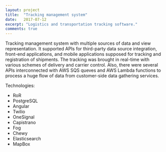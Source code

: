 ```yaml
---
layout: project
title:  "Tracking management system"
date:   2017-07-12
excerpt: "Logistics and transportation tracking software."
comments: true
---
```


Tracking management system with multiple sources of data and view
representation. It supported APIs for third-party data source integration,
 front-end applications, and mobile applications supposed for tracking and
registration of shipments. The tracking was brought in real-time with
various schemes of delivery and carrier control. Also, there were several
APIs interconnected with AWS SQS queves and AWS Lambda functions to process
a huge flow of data from customer-side data gathering services.

Technologies:
- RoR
- PostgreSQL
- Angular
- Twilio
- OneSignal
- Capistrano
- Fog
- Chewy
- Elasticsearch
- MapBox
